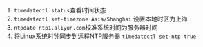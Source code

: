 1. `timedatectl status`查看时间状态
2. `timedatectl set-timezone Asia/Shanghai` 设置本地时区为上海
3. `ntpdate ntp1.aliyun.com`校准系统时间为服务器时间
4. 将Linux系统时钟同步到远程NTP服务器 `timedatectl set-ntp true`
